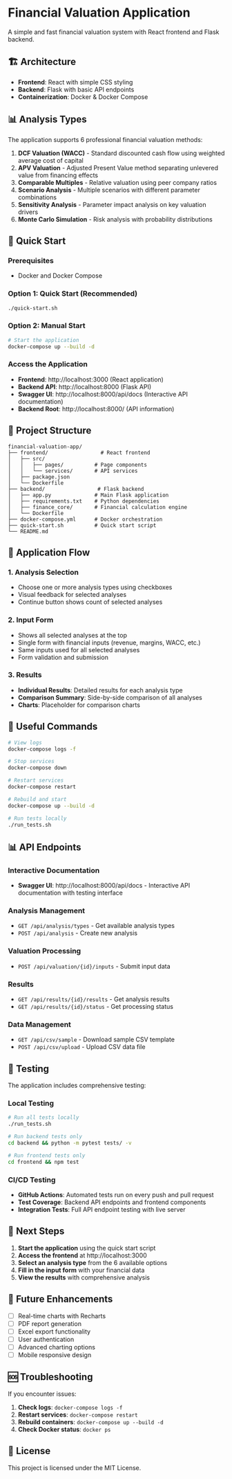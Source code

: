 # Financial Valuation Application

A simple and fast financial valuation system with React frontend and Flask backend.

## 🏗️ Architecture

- **Frontend**: React with simple CSS styling
- **Backend**: Flask with basic API endpoints
- **Containerization**: Docker & Docker Compose

## 📊 Analysis Types

The application supports 6 professional financial valuation methods:

1. **DCF Valuation (WACC)** - Standard discounted cash flow using weighted average cost of capital
2. **APV Valuation** - Adjusted Present Value method separating unlevered value from financing effects
3. **Comparable Multiples** - Relative valuation using peer company ratios
4. **Scenario Analysis** - Multiple scenarios with different parameter combinations
5. **Sensitivity Analysis** - Parameter impact analysis on key valuation drivers
6. **Monte Carlo Simulation** - Risk analysis with probability distributions

## 🚀 Quick Start

### Prerequisites

- Docker and Docker Compose

### Option 1: Quick Start (Recommended)

```bash
./quick-start.sh
```

### Option 2: Manual Start

```bash
# Start the application
docker-compose up --build -d
```

### Access the Application

- **Frontend**: http://localhost:3000 (React application)
- **Backend API**: http://localhost:8000 (Flask API)
- **Swagger UI**: http://localhost:8000/api/docs (Interactive API documentation)
- **Backend Root**: http://localhost:8000/ (API information)

## 📁 Project Structure

```
financial-valuation-app/
├── frontend/                 # React frontend
│   ├── src/
│   │   ├── pages/          # Page components
│   │   └── services/       # API services
│   ├── package.json
│   └── Dockerfile
├── backend/                 # Flask backend
│   ├── app.py              # Main Flask application
│   ├── requirements.txt    # Python dependencies
│   ├── finance_core/       # Financial calculation engine
│   └── Dockerfile
├── docker-compose.yml      # Docker orchestration
├── quick-start.sh          # Quick start script
└── README.md
```

## 📱 Application Flow

### 1. Analysis Selection
- Choose one or more analysis types using checkboxes
- Visual feedback for selected analyses
- Continue button shows count of selected analyses

### 2. Input Form
- Shows all selected analyses at the top
- Single form with financial inputs (revenue, margins, WACC, etc.)
- Same inputs used for all selected analyses
- Form validation and submission

### 3. Results
- **Individual Results**: Detailed results for each analysis type
- **Comparison Summary**: Side-by-side comparison of all analyses
- **Charts**: Placeholder for comparison charts

## 🔧 Useful Commands

```bash
# View logs
docker-compose logs -f

# Stop services
docker-compose down

# Restart services
docker-compose restart

# Rebuild and start
docker-compose up --build -d

# Run tests locally
./run_tests.sh
```

## 📊 API Endpoints

### Interactive Documentation
- **Swagger UI**: http://localhost:8000/api/docs - Interactive API documentation with testing interface

### Analysis Management
- `GET /api/analysis/types` - Get available analysis types
- `POST /api/analysis` - Create new analysis

### Valuation Processing
- `POST /api/valuation/{id}/inputs` - Submit input data

### Results
- `GET /api/results/{id}/results` - Get analysis results
- `GET /api/results/{id}/status` - Get processing status

### Data Management
- `GET /api/csv/sample` - Download sample CSV template
- `POST /api/csv/upload` - Upload CSV data file

## 🧪 Testing

The application includes comprehensive testing:

### Local Testing
```bash
# Run all tests locally
./run_tests.sh

# Run backend tests only
cd backend && python -m pytest tests/ -v

# Run frontend tests only
cd frontend && npm test
```

### CI/CD Testing
- **GitHub Actions**: Automated tests run on every push and pull request
- **Test Coverage**: Backend API endpoints and frontend components
- **Integration Tests**: Full API endpoint testing with live server

## 🚀 Next Steps

1. **Start the application** using the quick start script
2. **Access the frontend** at http://localhost:3000
3. **Select an analysis type** from the 6 available options
4. **Fill in the input form** with your financial data
5. **View the results** with comprehensive analysis

## 🔮 Future Enhancements

- [ ] Real-time charts with Recharts
- [ ] PDF report generation
- [ ] Excel export functionality
- [ ] User authentication
- [ ] Advanced charting options
- [ ] Mobile responsive design

## 🆘 Troubleshooting

If you encounter issues:

1. **Check logs**: `docker-compose logs -f`
2. **Restart services**: `docker-compose restart`
3. **Rebuild containers**: `docker-compose up --build -d`
4. **Check Docker status**: `docker ps`

## 📄 License

This project is licensed under the MIT License. 